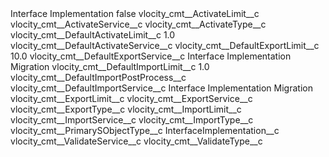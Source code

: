 <?xml version="1.0" encoding="UTF-8"?>
<CustomMetadata xmlns="http://soap.sforce.com/2006/04/metadata" xmlns:xsi="http://www.w3.org/2001/XMLSchema-instance" xmlns:xsd="http://www.w3.org/2001/XMLSchema">
    <label>Interface Implementation</label>
    <protected>false</protected>
    <values>
        <field>vlocity_cmt__ActivateLimit__c</field>
        <value xsi:nil="true"/>
    </values>
    <values>
        <field>vlocity_cmt__ActivateService__c</field>
        <value xsi:nil="true"/>
    </values>
    <values>
        <field>vlocity_cmt__ActivateType__c</field>
        <value xsi:nil="true"/>
    </values>
    <values>
        <field>vlocity_cmt__DefaultActivateLimit__c</field>
        <value xsi:type="xsd:double">1.0</value>
    </values>
    <values>
        <field>vlocity_cmt__DefaultActivateService__c</field>
        <value xsi:nil="true"/>
    </values>
    <values>
        <field>vlocity_cmt__DefaultExportLimit__c</field>
        <value xsi:type="xsd:double">10.0</value>
    </values>
    <values>
        <field>vlocity_cmt__DefaultExportService__c</field>
        <value xsi:type="xsd:string">Interface Implementation Migration</value>
    </values>
    <values>
        <field>vlocity_cmt__DefaultImportLimit__c</field>
        <value xsi:type="xsd:double">1.0</value>
    </values>
    <values>
        <field>vlocity_cmt__DefaultImportPostProcess__c</field>
        <value xsi:nil="true"/>
    </values>
    <values>
        <field>vlocity_cmt__DefaultImportService__c</field>
        <value xsi:type="xsd:string">Interface Implementation Migration</value>
    </values>
    <values>
        <field>vlocity_cmt__ExportLimit__c</field>
        <value xsi:nil="true"/>
    </values>
    <values>
        <field>vlocity_cmt__ExportService__c</field>
        <value xsi:nil="true"/>
    </values>
    <values>
        <field>vlocity_cmt__ExportType__c</field>
        <value xsi:nil="true"/>
    </values>
    <values>
        <field>vlocity_cmt__ImportLimit__c</field>
        <value xsi:nil="true"/>
    </values>
    <values>
        <field>vlocity_cmt__ImportService__c</field>
        <value xsi:nil="true"/>
    </values>
    <values>
        <field>vlocity_cmt__ImportType__c</field>
        <value xsi:nil="true"/>
    </values>
    <values>
        <field>vlocity_cmt__PrimarySObjectType__c</field>
        <value xsi:type="xsd:string">InterfaceImplementation__c</value>
    </values>
    <values>
        <field>vlocity_cmt__ValidateService__c</field>
        <value xsi:nil="true"/>
    </values>
    <values>
        <field>vlocity_cmt__ValidateType__c</field>
        <value xsi:nil="true"/>
    </values>
</CustomMetadata>
